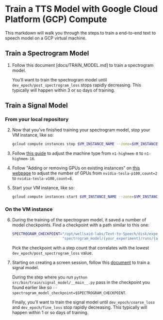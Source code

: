 # Train a TTS Model with Google Cloud Platform (GCP) Compute

This markdown will walk you through the steps to train a end-to-end text to speech model
on a GCP virtual machine.

## Train a Spectrogram Model

1. Follow this document [docs/TRAIN_MODEL.md] to train a spectrogram model.

   You'll want to train the spectrogram model until `dev_epoch/post_spectrogram_loss` stops
   rapidly decreasing. This typically will happen within 3 or so days of training.

## Train a Signal Model

### From your local repository

2. Now that you've finished training your spectrogram model, stop your VM instance, like so:

   ```bash
   gcloud compute instances stop $VM_INSTANCE_NAME --zone=$VM_INSTANCE_ZONE
   ```

3. Follow [this guide](https://cloud.google.com/compute/docs/instances/changing-machine-type-of-stopped-instance)
   to adjust the machine type from `n1-highmem-8` to `n1-highmem-16`.

4. Follow "Adding or removing GPUs on existing instances" on
   [this webpage](https://cloud.google.com/compute/docs/gpus/add-gpus) to adjust the number of
   GPUs from `nvidia-tesla-p100,count=2` to `nvidia-tesla-v100,count=8`.

5. Start your VM instance, like so:

   ```bash
   gcloud compute instances start $VM_INSTANCE_NAME --zone=$VM_INSTANCE_ZONE
   ```

### On the VM instance

6. During the training of the spectrogram model, it saved a number of model checkpoints. Find
   a checkpoint with a path similar to this one:

   ```bash
   SPECTROGRAM_CHECKPOINT="/opt/wellsaid-labs/Text-to-Speech/disk/experiments/" \
                          "spectrogram_model/{your_experiment}/runs/{a_run}/checkpoints/step-*.pt`"
   ```

   Pick the checkpoint with a step count that correlates with the lowest
   `dev_epoch/post_spectrogram_loss` value.

7. Starting on creating a screen session, follow this [document](docs/TRAIN_MODEL.md) to
   train a signal model.

   During the step where you run `python src/bin/train/signal_model/__main__.py` pass
   in the checkpoint you found earlier like so
   `--spectrogram_model_checkpoint=$SPECTROGRAM_CHECKPOINT`.

   Finally, you'll want to train the signal model until `dev_epoch/coarse_loss` and
   `dev_epoch/fine_loss` stop rapidly decreasing. This typically will happen within 1 or so days of
   training.
